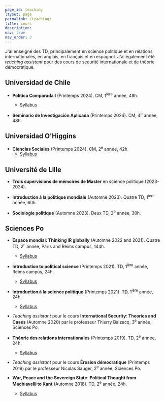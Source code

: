 ```yaml
---
page_id: teaching
layout: page
permalink: /teaching/
title: cours
description: 
nav: true
nav_order: 3
---
```


J'ai enseigné des TD, principalement en science politique et en relations internationales, en anglais, en français et en espagnol. J'ai également été *teaching assistant* pour des cours de sécurité internationale et de théorie démocratique.

## Universidad de Chile

- **Política Comparada I** (Printemps 2024). CM, 1<sup>ière</sup> année, 48h.
  - [Syllabus](/assets/pdf/en/politica_comparada_programa.pdf)

- **Seminario de Investigación Aplicada** (Printemps 2024). CM, 4<sup>e</sup> année, 48h.

## Universidad O'Higgins

- **Ciencias Sociales** (Printemps 2024). CM, 2<sup>e</sup> année, 42h.
  - [Syllabus](</assets/pdf/en/Planificación Ciencias Sociales.pdf>)

## Université de Lille

- **Trois supervisions de mémoires de Master** en science politique (2023-2024).

- **Introduction à la politique mondiale** (Automne 2023). Quatre TD, 1<sup>ière</sup> année, 60h.

- **Sociologie politique** (Automne 2023). Deux TD, 2<sup>e</sup> année, 30h.

## Sciences Po

- **Espace mondial: Thinking IR globally** (Automne 2022 and 2021). Quatre TD, 2<sup>e</sup> année, Paris and Reims campus, 144h.
  - [Syllabus](/assets/pdf/en/UP%2017376_Espace%20mondial_BARNIER-KHAWAM_Syllabus.pdf)

- **Introduction to political science** (Printemps 2021). TD, 1<sup>ière</sup> année, Reims campus, 24h.
  - [Syllabus](/assets/pdf/en/Seminar_Syllabus_IPS_Pablo%20Barnier-Khawam_Reims.pdf)

- **Introduction à la science politique** (Printemps 2021). TD, 1<sup>ière</sup> année, 24h.
  - [Syllabus](/assets/pdf/en/Barnier-Khawam_Syllabus_Intro%20Sc%20Po_Paris.pdf)

- *Teaching assistant* pour le cours **International Security: Theories and
  Cases** (Automne 2020) par le professeur Thierry Balzacq, 3<sup>e</sup> année, Sciences Po.

- **Théorie des relations internationales** (Printemps 2019). TD, 2<sup>e</sup> année, 24h.
  - [Syllabus](/assets/pdf/en/Barnier-Khawam_Syllabus_Th%C3%A9ories%20des%20RI.pdf)

- *Teaching assistant* pour le cours **Érosion démocratique** (Printemps 2019) par
 le professeur Nicolas Sauger, 2<sup>e</sup> année, Sciences Po.

- **War, Peace and the Sovereign State: Political Thought from Machiavelli to Kant** (Automne 2018). TD, 2<sup>e</sup> année, 24h.
  - [Syllabus](/assets/pdf/en/Barnier-Khawam%20-%20Syllabus%20-%20WPSS.pdf)
